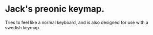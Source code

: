 # Jack's preonic keymap.
Tries to feel like a normal keyboard, and is also designed for use with a swedish keymap.